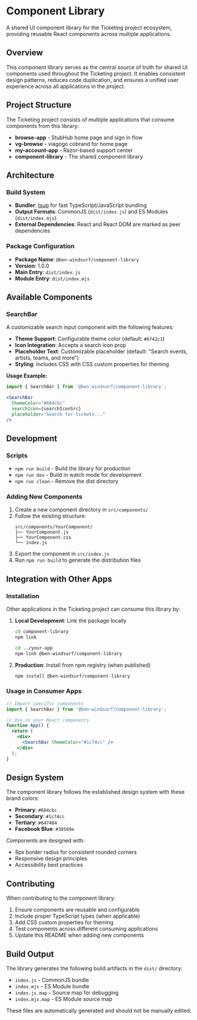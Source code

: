 # Component Library

A shared UI component library for the Ticketing project ecosystem, providing reusable React components across multiple applications.

## Overview

This component library serves as the central source of truth for shared UI components used throughout the Ticketing project. It enables consistent design patterns, reduces code duplication, and ensures a unified user experience across all applications in the project.

## Project Structure

The Ticketing project consists of multiple applications that consume components from this library:

- **browse-app** - StubHub home page and sign in flow
- **vg-browse** - viagogo cobrand for home page 
- **my-account-app** - Razor-based support center
- **component-library** - The shared component library

## Architecture

### Build System
- **Bundler**: [tsup](https://tsup.egoist.dev/) for fast TypeScript/JavaScript bundling
- **Output Formats**: CommonJS (`dist/index.js`) and ES Modules (`dist/index.mjs`)
- **External Dependencies**: React and React DOM are marked as peer dependencies

### Package Configuration
- **Package Name**: `@ben-windsurf/component-library`
- **Version**: 1.0.0
- **Main Entry**: `dist/index.js`
- **Module Entry**: `dist/index.mjs`

## Available Components

### SearchBar
A customizable search input component with the following features:
- **Theme Support**: Configurable theme color (default: `#6f42c1`)
- **Icon Integration**: Accepts a search icon prop
- **Placeholder Text**: Customizable placeholder (default: "Search events, artists, teams, and more")
- **Styling**: Includes CSS with CSS custom properties for theming

**Usage Example:**
```jsx
import { SearchBar } from '@ben-windsurf/component-library';

<SearchBar 
  themeColor="#684cbc" 
  searchIcon={searchIconSrc}
  placeholder="Search for tickets..."
/>
```

## Development

### Scripts
- `npm run build` - Build the library for production
- `npm run dev` - Build in watch mode for development
- `npm run clean` - Remove the dist directory

### Adding New Components

1. Create a new component directory in `src/components/`
2. Follow the existing structure:
   ```
   src/components/YourComponent/
   ├── YourComponent.js
   ├── YourComponent.css
   └── index.js
   ```
3. Export the component in `src/index.js`
4. Run `npm run build` to generate the distribution files

## Integration with Other Apps

### Installation
Other applications in the Ticketing project can consume this library by:

1. **Local Development**: Link the package locally
   ```bash
   cd component-library
   npm link
   
   cd ../your-app
   npm link @ben-windsurf/component-library
   ```

2. **Production**: Install from npm registry (when published)
   ```bash
   npm install @ben-windsurf/component-library
   ```

### Usage in Consumer Apps

```jsx
// Import specific components
import { SearchBar } from '@ben-windsurf/component-library';

// Use in your React components
function App() {
  return (
    <div>
      <SearchBar themeColor="#1c74cc" />
    </div>
  );
}
```

## Design System

The component library follows the established design system with these brand colors:
- **Primary**: `#684cbc`
- **Secondary**: `#1c74cc` 
- **Tertiary**: `#647484`
- **Facebook Blue**: `#38569e`

Components are designed with:
- 8px border radius for consistent rounded corners
- Responsive design principles
- Accessibility best practices

## Contributing

When contributing to the component library:

1. Ensure components are reusable and configurable
2. Include proper TypeScript types (when applicable)
3. Add CSS custom properties for theming
4. Test components across different consuming applications
5. Update this README when adding new components

## Build Output

The library generates the following build artifacts in the `dist/` directory:
- `index.js` - CommonJS bundle
- `index.mjs` - ES Module bundle
- `index.js.map` - Source map for debugging
- `index.mjs.map` - ES Module source map

These files are automatically generated and should not be manually edited.